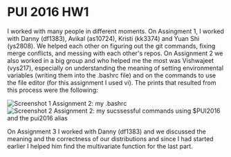 # PUI 2016 HW1
I worked with many people in different moments. 
On Assingment 1, I worked with Danny (df1383), Avikal (as10724), Kristi (kk3374) and Yuan Shi (ys2808). We helped each other on figuring out the git commands, fixing merge conflicts, and messing with each other's repos.
On Assignment 2 we also worked in a big group and who helped me the most was Vishwajeet (vys217), especially on understanding the meaning of setting environmental variables (writing them into the .bashrc file) and on the commands to use the file editor (for this assignment I used vi).
The prints that resulted from this process were the following:

![Screenshot 1 Assignment 2: my .bashrc](HW1_print01.png)
![Screenshot 2 Assignment 2: my sucssessful commands using $PUI2016 and the pui2016 alias](HW1_print02.png)

On Assignment 3 I worked with Danny (df1383) and we discussed the meaning and the correctness of our distributions and since I had started earlier I helped him find the multivariate function for the last part.
